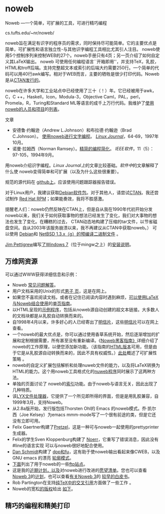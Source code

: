 # noweb




Noweb —一个简单，可扩展的工具，可进行精巧编程




cs.tufts.edu/~nr/noweb/











noweb旨在满足有识字的程序员的需求，同时保持尽可能简单。它的主要优点是简单，可扩展性和语言独立性-与其他识字编程工具相比尤其引人注目。 noweb使用5个控制序列来控制WEB的27个。noweb手册只有4页；另一页介绍了如何自定义其LaTeX输出。 noweb 可使用任何编程语言``开箱即用''，并支持TeX，乳胶，HTML和troff后端。支持完整超文本或索引的后端大约需要250行。一个简单的代码可以用40行awk编写。相对于WEB而言，主要的牺牲是很少打印代码。Noweb是从[CTAN发行的](https://www.ctan.org/pkg/noweb)。

noweb在许多大学和工业站点中已经使用了三十（！）年。它已经被用于awk，C，C ++，Haskell，Icon，Modula-3，Objective Caml，PAL，perl，Promela，R，Turing和Standard ML等语言的成千上万行代码。我维护了[使用noweb](https://www.cs.tufts.edu/~nr/noweb/users)[的人员和项目](https://www.cs.tufts.edu/~nr/noweb/users)的[列表](https://www.cs.tufts.edu/~nr/noweb/users)。

文章

-   安德鲁·约翰逊（Andrew L.Johnson）和布拉德·约翰逊（Brad C.Johnson）。 [使用noweb](https://www.cs.tufts.edu/~nr/noweb/johnson-lj.pdf)[进行](https://www.cs.tufts.edu/~nr/noweb/johnson-lj.pdf)[文字](https://www.cs.tufts.edu/~nr/noweb/johnson-lj.pdf)[编程](https://www.cs.tufts.edu/~nr/noweb/johnson-lj.pdf)。 *[Linux Journal](http://www.linuxjournal.com/article/2188)*，64-69，1997年10月。
-   诺曼·拉姆西（Norman Ramsey）。[精简的编程简化](https://www.cs.tufts.edu/~nr/pubs/lpsimp-abstract.html)。 *IEEE软件*，11（5）：97-105，1994年9月。

用noweb介绍识字编程。*Linux Journal上*的文章比较基础。*软件中*的文章解释了什么使 noweb变得简单和可扩展（以及为什么这些很重要）。















规范的源代码在 [github上](https://github.com/nrnrnr/noweb)。应该使用问题跟踪器报告错误。

对于Linux用户，我建议获取[Debian软件包](http://packages.debian.org/noweb)。对于其他人，请尝试[CTAN](https://www.ctan.org/pkg/noweb)。我还尝试制作 [Red Hat RPM](https://www.cs.tufts.edu/~nr/noweb/nowebm-2.11a-2.i386.rpm)；如果能奏效，我将不胜感激。

提醒老人们：noweb仍然反映在CTAN上，但是自从我在1990年代初开始分发noweb以来，我们关于如何获取事物的想法已经发生了变化，我们对大事物的想法也发生了变化。在糟糕的过去， CTAN动态地构建了压缩的tar文件，以节省磁盘空间。自从2003年该服务崩溃以来，我不再建议从CTAN中获取noweb。） 可以使用 [Debian](http://packages.debian.org/noweb)和 [NetBSD 1.3.x（g）的](http://www.netbsd.org/)[预编译二进制文件](ftp://ftp.netbsd.org/pub/NetBSD/packages/pkgsrc/devel/noweb/README.html) 。[](http://packages.debian.org/noweb)[](http://www.netbsd.org/)

[Jim Pettigrew](http://www.jim-pettigrew.com/)编写[了Windows 7](http://www.jim-pettigrew.com/noweb/install/)（位于mingw之上）的[安装说明](http://www.jim-pettigrew.com/noweb/install/)。
## 万维网资源

可以通过WWW获得详细信息和示例：

-   Noweb [常见问题解答](https://www.cs.tufts.edu/~nr/noweb/FAQ.html)。
-   用户文档采用的Unix的形式[男子 页](http://www.cs.virginia.edu/cgi-bin/manpage?section=1&topic=notangle)，这是在网上。
-   如果您不喜欢阅读文档，或者在记住已阅读内容时遇到麻烦，[可以使用LaTeX与Noweb结合使用](https://www.cs.tufts.edu/~nr/noweb/onepage.ps)的[单页指南](https://www.cs.tufts.edu/~nr/noweb/onepage.ps)。
-   [](https://www.cs.tufts.edu/~nr/noweb/examples/index.html)以HTML呈现的[示例程序](https://www.cs.tufts.edu/~nr/noweb/examples/index.html)，包括从noweb源自动创建的超文本链接。大多数人的文档块都是从乳胶自动转换而来的。
-   自1998年4月以来，许多好心的人已经寄出了[明信片](https://www.cs.tufts.edu/~nr/noweb/gallery/)，这些[明信片](https://www.cs.tufts.edu/~nr/noweb/gallery/)可以在网上查看。
-   一个noweb的最大优点是，你可以通过使用香草系统开始，然后逐渐增加的扩展和定制根据需要，所有甚至没有重新编译。《[Noweb黑客指南》](https://www.cs.tufts.edu/~nr/noweb/guide.ps)详细介绍了 noweb的工作原理，以便您添加新功能。（该指南的[HTML版本](https://www.cs.tufts.edu/~nr/noweb/guide.html)可用，但是由于它是从乳胶源自动转换而来的，因此不具有权威性。）[此处](https://www.cs.tufts.edu/~nr/noweb/extensibility.html)概述了可扩展性策略 。
-   noweb的自定义扩展包括解析和处理nuweb文件的能力，以及将LaTeX转换为HTML的能力。这个用noweb工具格式化的[nuweb程序](https://www.cs.tufts.edu/~nr/noweb/nuweb.html)同时展示了这两种方法。
-   单独的页面讨论了 noweb的[索引](https://www.cs.tufts.edu/~nr/noweb/indexing.html)功能。由于noweb与语言无关，因此出现了几种特质。
-   该[LYX文件处理器](http://www.lyx.org/)，它提供了一个所见即所得的界面，但是是用乳胶兼容，自1999年3月，支持Noweb。
-   从2.8a版开始，发行版包括Thorsten Ohl的 Emacs 的noweb模式。乔·凯尔西（Joe Kelsey）为emacs mmm-mode写了一个很有前途的类，但是它还没有立即可用。
-   Felix Gaertner构建了[Pretzel](http://www.informatik.tu-darmstadt.de/BS/Gaertner/pretzel/)，这是一种可与noweb一起使用的prettyprinter生成器。
-   Felix的学生Sven Kloppenburg构建了 [Noerr](https://github.com/svnk/noerr/)，它重写了错误消息，因此没有#line的语言实现 可以与noweb很好地配合使用。
-   [Dan Schmidt](http://www.dfan.org/index.html)构建了 [dpp和fu](http://www.dfan.org/real/noweb.html)，这有助于使noweb输出看起来像CWEB，以及GNU emacs 的漂亮 [轮廓模式](http://www.dfan.org/real/noweb.html)。
-   [下面](https://www.cs.tufts.edu/~nr/noweb/#ftp-sites)列出了用于noweb的一些[ftp站点](https://www.cs.tufts.edu/~nr/noweb/#ftp-sites)。[](https://www.cs.tufts.edu/~nr/noweb/#ftp-sites)
-   这是我的[近期计划，以及](https://www.cs.tufts.edu/~nr/noweb/wish.html)对noweb进行改进的[愿望清单](https://www.cs.tufts.edu/~nr/noweb/wish.html)。您也可以查看[Noweb 3](https://www.cs.tufts.edu/~nr/noweb/plans3.html)的[计划](https://www.cs.tufts.edu/~nr/noweb/plans3.html)，也可以查看[有关Noweb 3](https://www.cs.tufts.edu/~nr/noweb/why3.html)的 [较早的白皮书](https://www.cs.tufts.edu/~nr/noweb/why3.html)。
-   Rob Partington在支持[纯TeX中的交叉引用](http://browser.org/rp/noweb/)方面做了一些工作 。
-   Noweb的宽松[的版权](https://www.cs.tufts.edu/~nr/noweb/#copyright)给出 [如下](https://www.cs.tufts.edu/~nr/noweb/#copyright)。

## 精巧的编程和精美打印